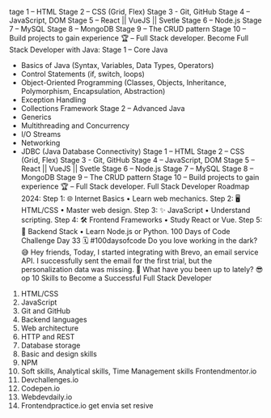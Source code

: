 tage 1 – HTML
Stage 2 – CSS (Grid, Flex)
Stage 3 - Git, GitHub
Stage 4 – JavaScript, DOM
Stage 5 – React || VueJS || Svetle
Stage 6 – Node.js
Stage 7 – MySQL
Stage 8 – MongoDB
Stage 9 – The CRUD pattern
Stage 10 – Build projects to gain experience
🏆 – Full Stack developer.
Become Full Stack Developer with Java:
Stage 1 – Core Java

- Basics of Java (Syntax, Variables, Data Types, Operators)
- Control Statements (if, switch, loops)
- Object-Oriented Programming (Classes, Objects, Inheritance, Polymorphism, Encapsulation, Abstraction)
- Exception Handling
- Collections Framework
  Stage 2 – Advanced Java
- Generics
- Multithreading and Concurrency
- I/O Streams
- Networking
- JDBC (Java Database Connectivity)
  Stage 1 – HTML
  Stage 2 – CSS (Grid, Flex)
  Stage 3 - Git, GitHub
  Stage 4 – JavaScript, DOM
  Stage 5 – React || VueJS || Svetle
  Stage 6 – Node.js
  Stage 7 – MySQL
  Stage 8 – MongoDB
  Stage 9 – The CRUD pattern
  Stage 10 – Build projects to gain experience
  🏆 – Full Stack developer.
  Full Stack Developer Roadmap 2024:
  Step 1: 🌐 Internet Basics
  • Learn web mechanics.
  Step 2: 🖥️ HTML/CSS
  • Master web design.
  Step 3: ✨ JavaScript
  • Understand scripting.
  Step 4: 🛠️ Frontend Frameworks
  • Study React or Vue.
  Step 5: 🐍 Backend Stack
  • Learn Node.js or Python.
  100 Days of Code Challenge
  Day 33 🗓️ #100daysofcode
  Do you love working in the dark? 😅
  Hey friends,
  Today, I started integrating with Brevo, an email service API. I successfully sent the email for the first trial, but the personalization data was missing. 🫠
  What have you been up to lately? 😎
  op 10 Skills to Become a Successful Full Stack Developer

1. HTML/CSS
2. JavaScript
3. Git and GitHub
4. Backend languages
5. Web architecture
6. HTTP and REST
7. Database storage
8. Basic and design skills
9. NPM
10. Soft skills, Analytical skills, Time Management skills
    Frontendmentor.io
11. Devchallenges.io
12. Codepen.io
13. Webdevdaily.io
14. Frontendpractice.io
    get envia
    set resive
